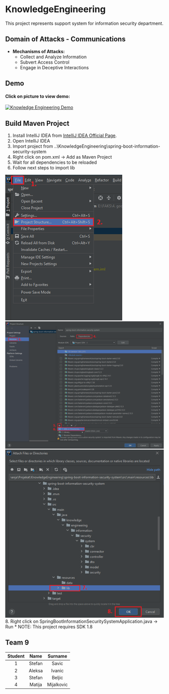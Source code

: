 # KnowledgeEngineering

This project represents support system for information security department.

## Domain of Attacks - Communications
* **Mechanisms of Attacks:**
  * Collect and Analyze Information
  * Subvert Access Control
  * Engage in Deceptive Interactions

## Demo

#### Click on picture to view demo:

[![Knowledge Engineering Demo](https://img.youtube.com/vi/ZpcfAWV7xCM/0.jpg)](https://www.youtube.com/watch?v=ZpcfAWV7xCM)

## Build Maven Project

1. Install IntelliJ IDEA from [IntelliJ IDEA Official Page](https://www.jetbrains.com/idea/download/#section=windows).
2. Open IntelliJ IDEA  
3. Import project from ..\KnowledgeEngineering\spring-boot-information-security-system
4. Right click on pom.xml -> Add as Maven Project
5. Wait for all dependencies to be reloaded
6. Follow next steps to import lib 
<img src="Images/1.png" />
<img src="Images/2.png" />
<img src="Images/3.png" />
8. Right click on SpringBootInformationSecuritySystemApplication.java -> Run
* NOTE: This project requires SDK 1.8

## Team 9 

| Student  | Name  | Surname |
| :---: | :---:  | :---:  | 
| 1  | Stefan | Savic  | 
| 2  | Aleksa | Ivanic  |
| 3  | Stefan | Beljic  |
| 4  | Matija | Mijalkovic  |
